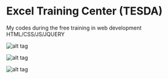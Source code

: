 # Excel Training Center (TESDA)
My codes during the free training in web development
HTML/CSS/JS/JQUERY

![alt tag](http://s29.postimg.org/h5sm6oqhz/excelassessment.png)

![alt tag](http://s11.postimg.org/x2p3e7t43/bookorama.png)

![alt tag](http://i65.tinypic.com/8w9ls2.png)

